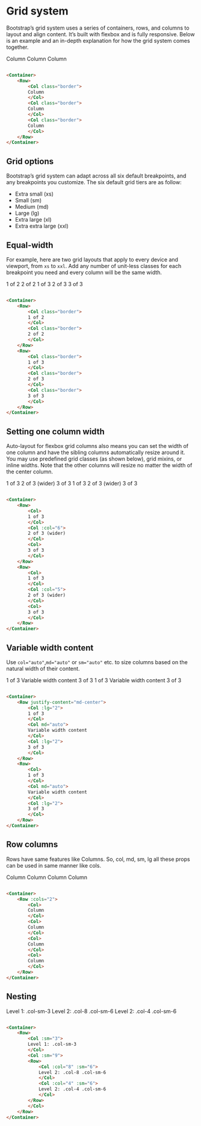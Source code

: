 # Grid system

Bootstrap’s grid system uses a series of containers, rows, and columns to layout and align content. It’s built with
flexbox and is fully responsive. Below is an example and an in-depth explanation for how the grid system comes together.

<WContainer>
    <WRow>
        <WCol class="border">Column</WCol>
        <WCol class="border">Column</WCol>
        <WCol class="border">Column</WCol>
    </WRow>
</WContainer>

```html

<Container>
    <Row>
        <Col class="border">
        Column
        </Col>
        <Col class="border">
        Column
        </Col>
        <Col class="border">
        Column
        </Col>
    </Row>
</Container>
```

## Grid options

Bootstrap’s grid system can adapt across all six default breakpoints, and any breakpoints you customize. The six default
grid tiers are as follow:

- Extra small (xs)
- Small (sm)
- Medium (md)
- Large (lg)
- Extra large (xl)
- Extra extra large (xxl)

## Equal-width

For example, here are two grid layouts that apply to every device and viewport, from `xs` to `xxl`. Add any number of
unit-less classes for each breakpoint you need and every column will be the same width.

<WContainer>
    <WRow>
        <WCol class="border">
        1 of 2
        </WCol>
        <WCol class="border">
        2 of 2
        </WCol>
    </WRow>
    <WRow>
        <WCol class="border">
        1 of 3
        </WCol>
        <WCol class="border">
        2 of 3
        </WCol>
        <WCol class="border">
        3 of 3
        </WCol>
    </WRow>
</WContainer>

```html

<Container>
    <Row>
        <Col class="border">
        1 of 2
        </Col>
        <Col class="border">
        2 of 2
        </Col>
    </Row>
    <Row>
        <Col class="border">
        1 of 3
        </Col>
        <Col class="border">
        2 of 3
        </Col>
        <Col class="border">
        3 of 3
        </Col>
    </Row>
</Container>
```

## Setting one column width

Auto-layout for flexbox grid columns also means you can set the width of one column and have the sibling columns
automatically resize around it. You may use predefined grid classes (as shown below), grid mixins, or inline widths.
Note that the other columns will resize no matter the width of the center column.

<WContainer class="child-col-border">
    <WRow>
        <WCol>
        1 of 3
        </WCol>
        <WCol :col="6">
        2 of 3 (wider)
        </WCol>
        <WCol>
        3 of 3
        </WCol>
    </WRow>
    <WRow>
        <WCol>
        1 of 3
        </WCol>
        <WCol :col="5">
        2 of 3 (wider)
        </WCol>
        <WCol>
        3 of 3
        </WCol>
    </WRow>
</WContainer>

```html

<Container>
    <Row>
        <Col>
        1 of 3
        </Col>
        <Col :col="6">
        2 of 3 (wider)
        </Col>
        <Col>
        3 of 3
        </Col>
    </Row>
    <Row>
        <Col>
        1 of 3
        </Col>
        <Col :col="5">
        2 of 3 (wider)
        </Col>
        <Col>
        3 of 3
        </Col>
    </Row>
</Container>
```

## Variable width content

Use `col="auto"`,`md="auto"` or `sm="auto"` etc. to size columns based on the natural width of their content.

<WContainer class="child-col-border">
    <WRow justify-content="md-center">
        <WCol :lg="2">
            1 of 3
        </WCol>
        <WCol md="auto">
            Variable width content
        </WCol>
        <WCol :lg="2">
            3 of 3
        </WCol>
    </WRow>
    <WRow>
        <WCol>
            1 of 3
        </WCol>
        <WCol md="auto">
            Variable width content
        </WCol>
        <WCol :lg="2">
            3 of 3
        </WCol>
    </WRow>
</WContainer>

```html

<Container>
    <Row justify-content="md-center">
        <Col :lg="2">
        1 of 3
        </Col>
        <Col md="auto">
        Variable width content
        </Col>
        <Col :lg="2">
        3 of 3
        </Col>
    </Row>
    <Row>
        <Col>
        1 of 3
        </Col>
        <Col md="auto">
        Variable width content
        </Col>
        <Col :lg="2">
        3 of 3
        </Col>
    </Row>
</Container>
```

## Row columns

Rows have same features like Columns. So, col, md, sm, lg all these props can be used in same manner like cols.

<WContainer class="child-col-border">
    <WRow :cols="2">
        <WCol>
        Column
        </WCol>
        <WCol>
        Column
        </WCol>
        <WCol>
        Column
        </WCol>
        <WCol>
        Column
        </WCol>
    </WRow>
</WContainer>

```html

<Container>
    <Row :cols="2">
        <Col>
        Column
        </Col>
        <Col>
        Column
        </Col>
        <Col>
        Column
        </Col>
        <Col>
        Column
        </Col>
    </Row>
</Container>
```

## Nesting

<WContainer class="child-col-border">
    <WRow>
        <WCol :sm="3">
                Level 1: .col-sm-3
            </WCol>
            <WCol :sm="9">
                <WRow>
                    <WCol :col="8" :sm="6">
                        Level 2: .col-8 .col-sm-6
                    </WCol>
                    <WCol :col="4" :sm="6">
                        Level 2: .col-4 .col-sm-6
                    </WCol>
                </WRow>
            </WCol>
        </WRow>
</WContainer>

```html

<Container>
    <Row>
        <Col :sm="3">
        Level 1: .col-sm-3
        </Col>
        <Col :sm="9">
        <Row>
            <Col :col="8" :sm="6">
            Level 2: .col-8 .col-sm-6
            </Col>
            <Col :col="4" :sm="6">
            Level 2: .col-4 .col-sm-6
            </Col>
        </Row>
        </Col>
    </Row>
</Container>
```

<style scoped>
.child-col-border [class^="col"]{
border: 1px solid lightgray;
padding: 5px;
}
</style>